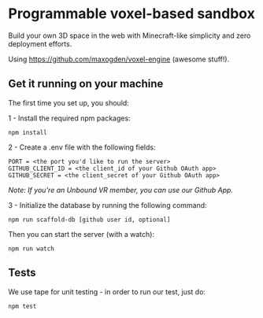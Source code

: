 # Programmable voxel-based sandbox

Build your own 3D space in the web with Minecraft-like simplicity and zero deployment efforts.

Using https://github.com/maxogden/voxel-engine (awesome stuff!).

## Get it running on your machine

The first time you set up, you should:

1 - Install the required npm packages:

```
npm install
```

2 - Create a .env file with the following fields:
```
PORT = <the port you'd like to run the server>
GITHUB_CLIENT_ID = <the client_id of your Github OAuth app>
GITHUB_SECRET = <the client_secret of your Github OAuth app>
```

*Note: If you're an Unbound VR member, you can use our Github App.*

3 - Initialize the database by running the following command:
```
npm run scaffold-db [github user id, optional]
```

Then you can start the server (with a watch):

```
npm run watch
```

## Tests
We use tape for unit testing - in order to run our test, just do:
```
npm test
```
